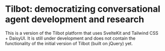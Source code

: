 # Tilbot: democratizing conversational agent development and research

This is a version of the Tilbot platform that uses SvelteKit and Tailwind CSS + DaisyUI. It is still under development and does not contain the functionality of the initial version of Tilbot (built on jQuery) yet.